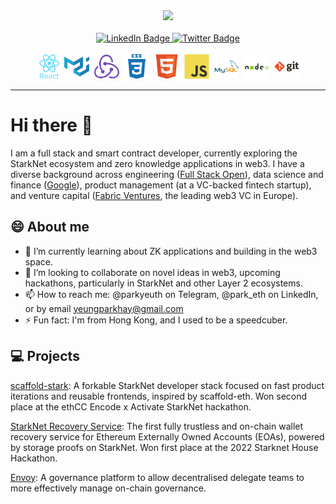 <div id="header" align="center">
  <img src="https://media.giphy.com/media/3kPDmoWdBpQPNhCnUG/giphy.gif" width="200"/>
  <br><br>
  <div id="badges">
  <a href="https://www.linkedin.com/in/park-yeung/">
    <img src="https://img.shields.io/badge/LinkedIn-blue?style=for-the-badge&logo=linkedin&logoColor=white" alt="LinkedIn Badge"/>
  </a>
  <a href="https://twitter.com/park_eth">
    <img src="https://img.shields.io/badge/Twitter-9cf?style=for-the-badge&logo=twitter&logoColor=black" alt="Twitter Badge"/>
  </a>
</div>
</div>

<br>

<div align="center">
  <img src="https://github.com/devicons/devicon/blob/master/icons/react/react-original-wordmark.svg" title="React" alt="React" width="40" height="40"/>
  <img src="https://github.com/devicons/devicon/blob/master/icons/materialui/materialui-original.svg" title="Material UI" alt="Material UI" width="40" height="40"/>&nbsp;
  <img src="https://github.com/devicons/devicon/blob/master/icons/redux/redux-original.svg" title="Redux" alt="Redux " width="40" height="40"/>&nbsp;
  <img src="https://github.com/devicons/devicon/blob/master/icons/css3/css3-plain-wordmark.svg"  title="CSS3" alt="CSS" width="40" height="40"/>&nbsp;
  <img src="https://github.com/devicons/devicon/blob/master/icons/html5/html5-original.svg" title="HTML5" alt="HTML" width="40" height="40"/>&nbsp;
  <img src="https://github.com/devicons/devicon/blob/master/icons/javascript/javascript-original.svg" title="JavaScript" alt="JavaScript" width="40" height="40"/>&nbsp;
  <img src="https://github.com/devicons/devicon/blob/master/icons/mysql/mysql-original-wordmark.svg" title="MySQL"  alt="MySQL" width="40" height="40"/>&nbsp;
  <img src="https://github.com/devicons/devicon/blob/master/icons/nodejs/nodejs-original-wordmark.svg" title="NodeJS" alt="NodeJS" width="40" height="40"/>&nbsp;
  <img src="https://github.com/devicons/devicon/blob/master/icons/git/git-original-wordmark.svg" title="Git" **alt="Git" width="40" height="40"/>
</div>


---

# Hi there 👋

I am a full stack and smart contract developer, currently exploring the StarkNet ecosystem and zero knowledge applications in web3. I have a diverse background across engineering ([Full Stack Open](https://fullstackopen.com/en/)), data science and finance ([Google](https://github.com/google)), product management (at a VC-backed fintech startup), and venture capital ([Fabric Ventures](fabric.vc), the leading web3 VC in Europe). 

## 😄 About me 

- 🌱 I’m currently learning about ZK applications and building in the web3 space.
- 👯 I’m looking to collaborate on novel ideas in web3, upcoming hackathons, particularly in StarkNet and other Layer 2 ecosystems.
- 📫 How to reach me: @parkyeuth on Telegram, @park_eth on LinkedIn, or by email [yeungparkhay@gmail.com](mailto:yeungparkhay@gmail.com)
- ⚡ Fun fact: I'm from Hong Kong, and I used to be a speedcuber.

## 💻 Projects

[scaffold-stark](https://github.com/parketh/scaffold-stark): A forkable StarkNet developer stack focused on fast product iterations and reusable frontends, inspired by scaffold-eth. Won second place at the ethCC Encode x Activate StarkNet hackathon.

[StarkNet Recovery Service](https://github.com/Starknet-Recovery-Service): The first fully trustless and on-chain wallet recovery service for Ethereum Externally Owned Accounts (EOAs), powered by storage proofs on StarkNet. Won first place at the 2022 Starknet House Hackathon.

[Envoy](https://github.com/parketh/envoy): A governance platform to allow decentralised delegate teams to more effectively manage on-chain governance.
